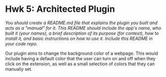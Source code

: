 # Hwk 5: Architected Plugin

_You should create a README.md file that explains the plugin you built and acts as a "manual" for it. This README should include the app's name, who built it (your names), a brief description of its purpose (for context), how to install it, and basic instructions on how to use it. Include this README in your code repo._

Our plugin aims to change the background color of a webpage. This would include having a default color that the user can turn on and off when they click on the extension, as well as a small selection of colors that they can manually set.